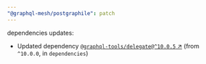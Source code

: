 ```yaml
---
"@graphql-mesh/postgraphile": patch
---
```

dependencies updates:
  - Updated dependency [`@graphql-tools/delegate@^10.0.5` ↗︎](https://www.npmjs.com/package/@graphql-tools/delegate/v/10.0.5) (from `^10.0.0`, in `dependencies`)
